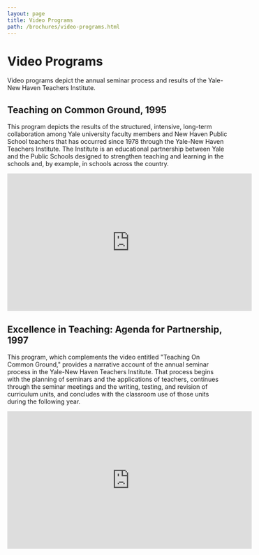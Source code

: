 ```yaml
---
layout: page
title: Video Programs
path: /brochures/video-programs.html
---
```


# Video Programs

Video programs depict the annual seminar process and results of the Yale-New Haven Teachers Institute.

## Teaching on Common Ground, 1995

This program depicts the results of the structured, intensive,
long-term collaboration among Yale university faculty members and New
Haven Public School teachers that has occurred since 1978 through the
Yale-New Haven Teachers Institute. The Institute is an educational
partnership between Yale and the Public Schools designed to strengthen
teaching and learning in the schools and, by example, in schools
across the country.

<iframe width="560" height="315" src="https://www.youtube.com/embed/z4BSGTfXAPA" frameborder="0" allow="accelerometer; autoplay; encrypted-media; gyroscope; picture-in-picture" allowfullscreen></iframe>

## Excellence in Teaching: Agenda for Partnership, 1997

This program, which complements the video entitled "Teaching On
Common Ground," provides a narrative account of the annual seminar
process in the Yale-New Haven Teachers Institute. That process
begins with the planning of seminars and the applications of
teachers, continues through the seminar meetings and the writing,
testing, and revision of curriculum units, and concludes with the
classroom use of those units during the following year.

<iframe width="560" height="315" src="https://www.youtube.com/embed/Ah56enaedwI" frameborder="0" allow="accelerometer; autoplay; encrypted-media; gyroscope; picture-in-picture" allowfullscreen></iframe>
